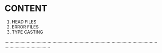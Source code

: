 # CONTENT

1. HEAD FILES
2. ERROR FILES
3. TYPE CASTING


.................................................................................................................................................................
